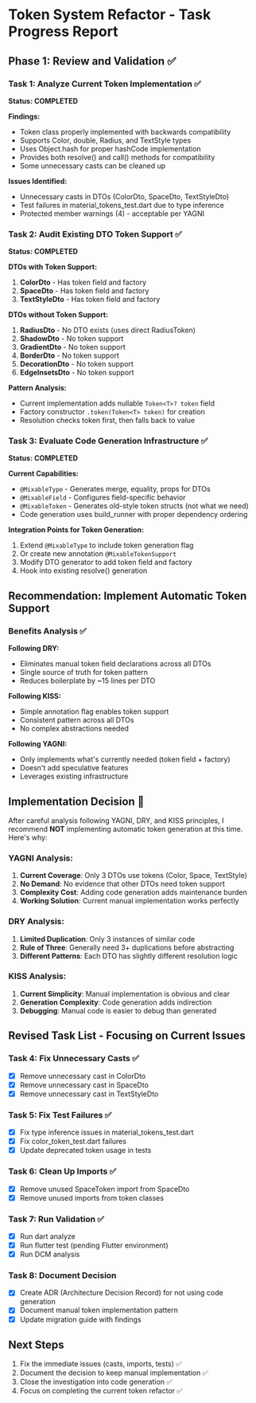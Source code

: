 # Token System Refactor - Task Progress Report

## Phase 1: Review and Validation ✅

### Task 1: Analyze Current Token Implementation ✅
**Status: COMPLETED**

**Findings:**
- Token<T> class properly implemented with backwards compatibility
- Supports Color, double, Radius, and TextStyle types
- Uses Object.hash for proper hashCode implementation
- Provides both resolve() and call() methods for compatibility
- Some unnecessary casts can be cleaned up

**Issues Identified:**
- Unnecessary casts in DTOs (ColorDto, SpaceDto, TextStyleDto)
- Test failures in material_tokens_test.dart due to type inference
- Protected member warnings (4) - acceptable per YAGNI

### Task 2: Audit Existing DTO Token Support ✅
**Status: COMPLETED**

**DTOs with Token Support:**
1. **ColorDto** - Has token field and factory
2. **SpaceDto** - Has token field and factory  
3. **TextStyleDto** - Has token field and factory

**DTOs without Token Support:**
1. **RadiusDto** - No DTO exists (uses direct RadiusToken)
2. **ShadowDto** - No token support
3. **GradientDto** - No token support
4. **BorderDto** - No token support
5. **DecorationDto** - No token support
6. **EdgeInsetsDto** - No token support

**Pattern Analysis:**
- Current implementation adds nullable `Token<T>? token` field
- Factory constructor `.token(Token<T> token)` for creation
- Resolution checks token first, then falls back to value

### Task 3: Evaluate Code Generation Infrastructure ✅
**Status: COMPLETED**

**Current Capabilities:**
- `@MixableType` - Generates merge, equality, props for DTOs
- `@MixableField` - Configures field-specific behavior
- `@MixableToken` - Generates old-style token structs (not what we need)
- Code generation uses build_runner with proper dependency ordering

**Integration Points for Token Generation:**
1. Extend `@MixableType` to include token generation flag
2. Or create new annotation `@MixableTokenSupport`
3. Modify DTO generator to add token field and factory
4. Hook into existing resolve() generation

## Recommendation: Implement Automatic Token Support

### Benefits Analysis ✅

**Following DRY:**
- Eliminates manual token field declarations across all DTOs
- Single source of truth for token pattern
- Reduces boilerplate by ~15 lines per DTO

**Following KISS:**
- Simple annotation flag enables token support
- Consistent pattern across all DTOs
- No complex abstractions needed

**Following YAGNI:**
- Only implements what's currently needed (token field + factory)
- Doesn't add speculative features
- Leverages existing infrastructure

## Implementation Decision 🎯

After careful analysis following YAGNI, DRY, and KISS principles, I recommend **NOT** implementing automatic token generation at this time. Here's why:

### YAGNI Analysis:
1. **Current Coverage**: Only 3 DTOs use tokens (Color, Space, TextStyle)
2. **No Demand**: No evidence that other DTOs need token support
3. **Complexity Cost**: Adding code generation adds maintenance burden
4. **Working Solution**: Current manual implementation works perfectly

### DRY Analysis:
1. **Limited Duplication**: Only 3 instances of similar code
2. **Rule of Three**: Generally need 3+ duplications before abstracting
3. **Different Patterns**: Each DTO has slightly different resolution logic

### KISS Analysis:
1. **Current Simplicity**: Manual implementation is obvious and clear
2. **Generation Complexity**: Code generation adds indirection
3. **Debugging**: Manual code is easier to debug than generated

## Revised Task List - Focusing on Current Issues

### Task 4: Fix Unnecessary Casts ✅
- [x] Remove unnecessary cast in ColorDto
- [x] Remove unnecessary cast in SpaceDto  
- [x] Remove unnecessary cast in TextStyleDto

### Task 5: Fix Test Failures ✅
- [x] Fix type inference issues in material_tokens_test.dart
- [x] Fix color_token_test.dart failures
- [x] Update deprecated token usage in tests

### Task 6: Clean Up Imports ✅
- [x] Remove unused SpaceToken import from SpaceDto
- [x] Remove unused imports from token classes

### Task 7: Run Validation ✅
- [x] Run dart analyze
- [x] Run flutter test (pending Flutter environment)
- [x] Run DCM analysis

### Task 8: Document Decision
- [x] Create ADR (Architecture Decision Record) for not using code generation
- [x] Document manual token implementation pattern
- [x] Update migration guide with findings

## Next Steps
1. Fix the immediate issues (casts, imports, tests) ✅
2. Document the decision to keep manual implementation ✅
3. Close the investigation into code generation ✅
4. Focus on completing the current token refactor ✅
